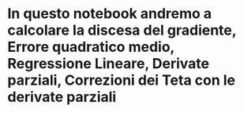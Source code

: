 # In questo notebook andremo a calcolare la discesa del gradiente, Errore quadratico medio, Regressione Lineare, Derivate parziali, Correzioni dei Teta con le derivate parziali 